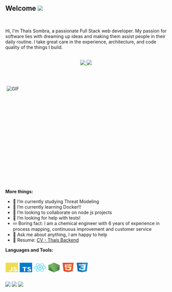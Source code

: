 ## Welcome <img src="https://media.giphy.com/media/hvRJCLFzcasrR4ia7z/giphy.gif" width="25px">
<br>

Hi, I'm Thaís Sombra, a passionate Full Stack web developer. My passion for software lies with dreaming up ideas and making them assist people in their daily routine. I take great care in the experience, architecture, and code quality of the things I build. <br><br>
 
<div align="center">
  <a href="https://github.com/tshadz">
  <img height="150em" src="https://github-readme-stats.vercel.app/api?username=tshadz&show_icons=true&theme=dracula&include_all_commits=true&count_private=true"/>
  <img height="150em" src="https://github-readme-stats.vercel.app/api/top-langs/?username=tshadz&layout=compact&langs_count=7&theme=dracula"/>
  </a>
</div>

<br><br>

 <img align="right" alt="GIF" src="https://media3.giphy.com/media/L1R1tvI9svkIWwpVYr/giphy.gif?cid=790b76110f13036fb576ad8d1342cb18681cd11d0afb14aa&rid=giphy.gif&ct=g" width="500" height="320" />
  
**More things:**  
- 🔭 I’m currently studying Threat Modeling
- 🌱 I’m currently learning Docker!!
- 👯 I’m looking to collaborate on node js projects
- 🤔 I’m looking for help with tests!
- 💤 Boring fact: I am a chemical engineer with 6 years of experience in process mapping, continuous improvement and customer service
- 💬 Ask me about anything, I am happy to help
- 📝 Resume: <a href="https://www.canva.com/design/DAEo8yvmSZ8/p0ckIEleiFXYnuLzP109EA/view?utm_content=DAEo8yvmSZ8&utm_campaign=designshare&utm_medium=link&utm_source=publishsharelink"> CV - Thaís Backend </a>

**Languages and Tools:**  

<div style="display: inline_block"><br>
  <img align="center" alt="Tshadz-Js" height="30" width="40" src="https://raw.githubusercontent.com/devicons/devicon/master/icons/javascript/javascript-plain.svg">
  <img align="center" alt="Tshadz-Ts" height="30" width="40" src="https://raw.githubusercontent.com/devicons/devicon/master/icons/typescript/typescript-plain.svg">
  <img align="center" alt="Tshadz-React" height="30" width="40" src="https://raw.githubusercontent.com/devicons/devicon/master/icons/react/react-original.svg">
  <img align="center" alt="Tshadz-NodeJs" height="30" width="40" src="https://raw.githubusercontent.com/github/explore/80688e429a7d4ef2fca1e82350fe8e3517d3494d/topics/nodejs/nodejs.png">
  <img align="center" alt="Tshadz-HTML" height="30" width="40" src="https://raw.githubusercontent.com/devicons/devicon/master/icons/html5/html5-original.svg">
  <img align="center" alt="Tshadz-CSS" height="30" width="40" src="https://raw.githubusercontent.com/devicons/devicon/master/icons/css3/css3-original.svg">
 </div>
  
  ##
 
<div> 
  <a href="https://www.instagram.com/thashadz/" target="_blank"><img src="https://img.shields.io/badge/-Instagram-%23E4405F?style=for-the-badge&logo=instagram&logoColor=white" target="_blank"></a>
  <a href = "mailto:thais.sombra@hotmail.com"><img src="https://img.shields.io/badge/-Gmail-%23333?style=for-the-badge&logo=gmail&logoColor=white" target="_blank"></a>
  <a href="https://www.linkedin.com/in/thais-sombra/" target="_blank"><img src="https://img.shields.io/badge/-LinkedIn-%230077B5?style=for-the-badge&logo=linkedin&logoColor=white" target="_blank"></a> 
</div>

 

